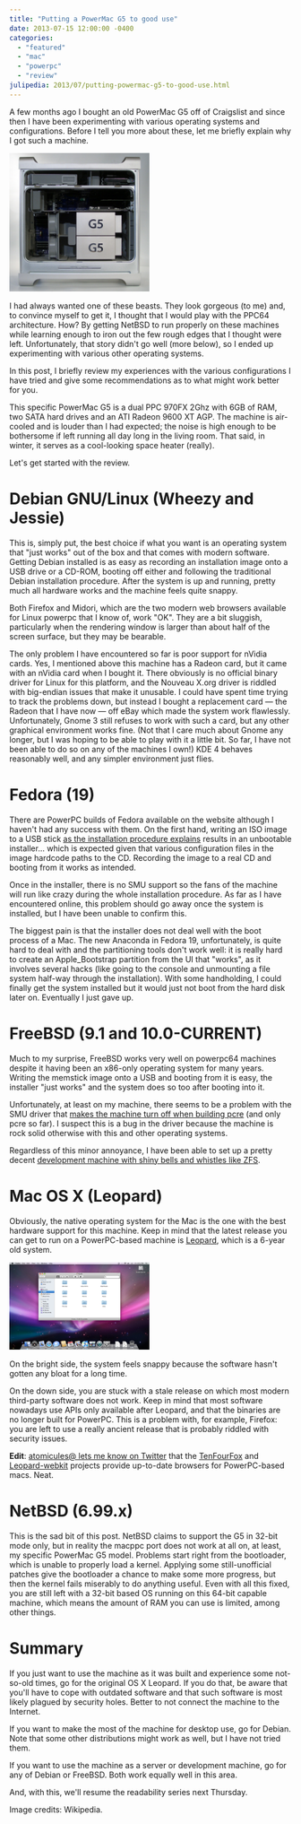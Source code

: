 ```yaml
---
title: "Putting a PowerMac G5 to good use"
date: 2013-07-15 12:00:00 -0400
categories:
  - "featured"
  - "mac"
  - "powerpc"
  - "review"
julipedia: 2013/07/putting-powermac-g5-to-good-use.html
---
```

A few months ago I bought an old PowerMac G5 off of Craigslist and since
then I have been experimenting with various operating systems and
configurations. Before I tell you more about these, let me briefly
explain why I got such a machine.

[<img src="/images/2013-07-15-Power_Mac_G5_open.jpg"
      alt="Power Mac G5 open case"
      class="float-right"
      width="250px"
      />](http://en.wikipedia.org/wiki/File:Power_Mac_G5_open.jpg)

I had always wanted one of these beasts. They look gorgeous (to me) and,
to convince myself to get it, I thought that I would play with the PPC64
architecture. How? By getting NetBSD to run properly on these machines
while learning enough to iron out the few rough edges that I thought
were left. Unfortunately, that story didn't go well (more below), so I
ended up experimenting with various other operating systems.

In this post, I briefly review my experiences with the various
configurations I have tried and give some recommendations as to what
might work better for you.

This specific PowerMac G5 is a dual PPC 970FX 2Ghz with 6GB of RAM, two
SATA hard drives and an ATI Radeon 9600 XT AGP. The machine is
air-cooled and is louder than I had expected; the noise is high enough
to be bothersome if left running all day long in the living room. That
said, in winter, it serves as a cool-looking space heater (really).

Let's get started with the review.

# Debian GNU/Linux (Wheezy and Jessie)

This is, simply put, the best choice if what you want is an operating
system that "just works" out of the box and that comes with modern
software. Getting Debian installed is as easy as recording an
installation image onto a USB drive or a CD-ROM, booting off either and
following the traditional Debian installation procedure. After the
system is up and running, pretty much all hardware works and the machine
feels quite snappy.

Both Firefox and Midori, which are the two modern web browsers available
for Linux powerpc that I know of, work "OK". They are a bit sluggish,
particularly when the rendering window is larger than about half of the
screen surface, but they may be bearable.

The only problem I have encountered so far is poor support for nVidia
cards. Yes, I mentioned above this machine has a Radeon card, but it
came with an nVidia card when I bought it. There obviously is no
official binary driver for Linux for this platform, and the Nouveau
X.org driver is riddled with big-endian issues that make it unusable. I
could have spent time trying to track the problems down, but instead I
bought a replacement card &mdash; the Radeon that I have now &mdash; off eBay which
made the system work flawlessly. Unfortunately, Gnome 3 still refuses to
work with such a card, but any other graphical environment works fine.
(Not that I care much about Gnome any longer, but I was hoping to be
able to play with it a little bit. So far, I have not been able to do so
on any of the machines I own!) KDE 4 behaves reasonably well, and any
simpler environment just flies.

# Fedora (19)

There are PowerPC builds of Fedora available on the website although I
haven't had any success with them. On the first hand, writing an ISO
image to a USB stick [as the installation procedure
explains](http://docs.fedoraproject.org/en-US/Fedora/19/html/Installation_Guide/Making_USB_Media-UNIX_Linux.html)
results in an unbootable installer... which is expected given that
various configuration files in the image hardcode paths to the CD.
Recording the image to a real CD and booting from it works as intended.

Once in the installer, there is no SMU support so the fans of the
machine will run like crazy during the whole installation procedure. As
far as I have encountered online, this problem should go away once the
system is installed, but I have been unable to confirm this.

The biggest pain is that the installer does not deal well with the boot
process of a Mac. The new Anaconda in Fedora 19, unfortunately, is quite
hard to deal with and the partitioning tools don't work well: it is
really hard to create an Apple\_Bootstrap partition from the UI that
"works", as it involves several hacks (like going to the console and
unmounting a file system half-way through the installation). With some
handholding, I could finally get the system installed but it would just
not boot from the hard disk later on. Eventually I just gave up.

# FreeBSD (9.1 and 10.0-CURRENT)

Much to my surprise, FreeBSD works very well on powerpc64 machines
despite it having been an x86-only operating system for many years.
Writing the memstick image onto a USB and booting from it is easy, the
installer "just works" and the system does so too after booting into it.

Unfortunately, at least on my machine, there seems to be a problem with
the SMU driver that [makes the machine turn off when building
pcre](http://lists.freebsd.org/pipermail/freebsd-ppc/2013-March/006207.html)
(and only pcre so far). I suspect this is a bug in the driver because
the machine is rock solid otherwise with this and other operating
systems.

Regardless of this minor annoyance, I have been able to set up a pretty
decent [development machine with shiny bells and whistles like
ZFS](/2013/07/installing-freebsd-with-zfs-root-on.html).

# Mac OS X (Leopard)

Obviously, the native operating system for the Mac is the one with the
best hardware support for this machine. Keep in mind that the latest
release you can get to run on a PowerPC-based machine is
[Leopard](http://en.wikipedia.org/wiki/Mac_OS_X_Leopard), which is a
6-year old system.

[<img src="/images/2013-07-15-Leopard_Desktop.png"
      alt="Mac OS X Leopard desktop screenshot"
      class="float-left"
      width="250px"
      />](http://en.wikipedia.org/wiki/File:Leopard_Desktop.png)

On the bright side, the system feels snappy because the software hasn't
gotten any bloat for a long time.

On the down side, you are stuck with a stale release on which most
modern third-party software does not work. Keep in mind that most
software nowadays use APIs only available after Leopard, and that the
binaries are no longer built for PowerPC. This is a problem with, for
example, Firefox: you are left to use a really ancient release that is
probably riddled with security issues.

**Edit**: [atomicules@ lets me know on
Twitter](https://twitter.com/atomicules/status/357039067747201025) that
the [TenFourFox](http://www.floodgap.com/software/tenfourfox/) and
[Leopard-webkit](https://code.google.com/p/leopard-webkit/) projects
provide up-to-date browsers for PowerPC-based macs. Neat.

# NetBSD (6.99.x)

This is the sad bit of this post. NetBSD claims to support the G5 in
32-bit mode only, but in reality the macppc port does not work at all
on, at least, my specific PowerMac G5 model. Problems start right from
the bootloader, which is unable to properly load a kernel. Applying some
still-unofficial patches give the bootloader a chance to make some more
progress, but then the kernel fails miserably to do anything useful.
Even with all this fixed, you are still left with a 32-bit based OS
running on this 64-bit capable machine, which means the amount of RAM
you can use is limited, among other things.

# Summary

If you just want to use the machine as it was built and experience some
not-so-old times, go for the original OS X Leopard. If you do that, be
aware that you'll have to cope with outdated software and that such
software is most likely plagued by security holes. Better to not connect
the machine to the Internet.

If you want to make the most of the machine for desktop use, go for
Debian. Note that some other distributions might work as well, but I
have not tried them.

If you want to use the machine as a server or development machine, go
for any of Debian or FreeBSD. Both work equally well in this area.

And, with this, we'll resume the readability series next Thursday.

Image credits: Wikipedia.
